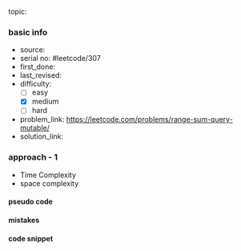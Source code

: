 topic:

### basic info
- source: 
- serial no: #leetcode/307 
- first_done:
- last_revised:
- difficulty:
	- [ ] easy
	- [x] medium
	- [ ] hard
- problem_link: https://leetcode.com/problems/range-sum-query-mutable/
- solution_link:

### approach - 1
- Time Complexity
- space complexity

#### pseudo code

#### mistakes

#### code snippet
```python

```